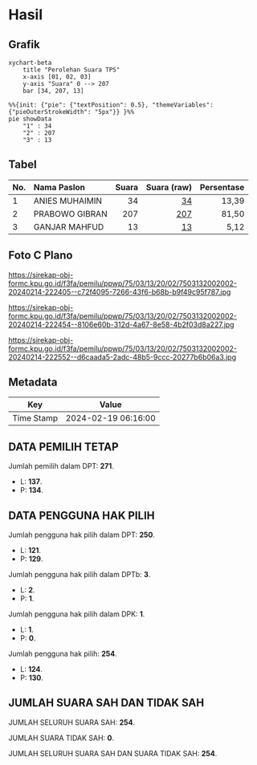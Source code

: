 # Hasil

## Grafik

```mermaid
xychart-beta
    title "Perolehan Suara TPS"
    x-axis [01, 02, 03]
    y-axis "Suara" 0 --> 207
    bar [34, 207, 13]
```

```mermaid
%%{init: {"pie": {"textPosition": 0.5}, "themeVariables": {"pieOuterStrokeWidth": "5px"}} }%%
pie showData
    "1" : 34
    "2" : 207
    "3" : 13
```

## Tabel

| No. | Nama Paslon    | Suara | Suara (raw) | Persentase |
|:--- |:-------------- | -----:| -----------:| ----------:|
| 1   | ANIES MUHAIMIN | 34    | [34][p-1]   | 13,39      |
| 2   | PRABOWO GIBRAN | 207   | [207][p-2]  | 81,50      |
| 3   | GANJAR MAHFUD  | 13    | [13][p-3]   | 5,12       |


[p-1]: https://github.com/gigit-pemilu/pemilu-2024-75-gorontalo/blob/main/pilpres/hitung-suara/sub/75-gorontalo/sub/03-bone-bolango/sub/13-suwawa-tengah/sub/2002-lombongo/sub/002-tps/sub/paslon-1.txt
[p-2]: https://github.com/gigit-pemilu/pemilu-2024-75-gorontalo/blob/main/pilpres/hitung-suara/sub/75-gorontalo/sub/03-bone-bolango/sub/13-suwawa-tengah/sub/2002-lombongo/sub/002-tps/sub/paslon-2.txt
[p-3]: https://github.com/gigit-pemilu/pemilu-2024-75-gorontalo/blob/main/pilpres/hitung-suara/sub/75-gorontalo/sub/03-bone-bolango/sub/13-suwawa-tengah/sub/2002-lombongo/sub/002-tps/sub/paslon-3.txt

## Foto C Plano

https://sirekap-obj-formc.kpu.go.id/f3fa/pemilu/ppwp/75/03/13/20/02/7503132002002-20240214-222405--c72f4095-7266-43f6-b68b-b9f49c95f787.jpg

https://sirekap-obj-formc.kpu.go.id/f3fa/pemilu/ppwp/75/03/13/20/02/7503132002002-20240214-222454--8106e60b-312d-4a67-8e58-4b2f03d8a227.jpg

https://sirekap-obj-formc.kpu.go.id/f3fa/pemilu/ppwp/75/03/13/20/02/7503132002002-20240214-222552--d6caada5-2adc-48b5-9ccc-20277b6b06a3.jpg


## Metadata

| Key        | Value               |
| ---------- | ------------------- |
| Time Stamp | 2024-02-19 06:16:00 |


## DATA PEMILIH TETAP

Jumlah pemilih dalam DPT: **271**.
 * L: **137**.
 * P: **134**.

## DATA PENGGUNA HAK PILIH

Jumlah pengguna hak pilih dalam DPT: **250**.
 * L: **121**.
 * P: **129**.

Jumlah pengguna hak pilih dalam DPTb: **3**.
 * L: **2**.
 * P: **1**.

Jumlah pengguna hak pilih dalam DPK: **1**.
 * L: **1**.
 * P: **0**.

Jumlah pengguna hak pilih: **254**.
 * L: **124**.
 * P: **130**.

## JUMLAH SUARA SAH DAN TIDAK SAH

JUMLAH SELURUH SUARA SAH: **254**.

JUMLAH SUARA TIDAK SAH: **0**.

JUMLAH SELURUH SUARA SAH DAN SUARA TIDAK SAH: **254**.


